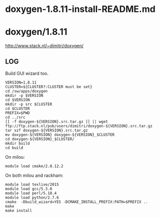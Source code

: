# doxygen-1.8.11-install-README.md

doxygen/1.8.11
==============

<http://www.stack.nl/~dimitri/doxygen/>

LOG
---

Build GUI wizard too.

    VERSION=1.8.11
    CLUSTER=${CLUSTER?:CLUSTER must be set}
    cd /sw/apps/doxygen
    mkdir -p $VERSION
    cd $VERSION
    mkdir -p src $CLUSTER
    cd $CLUSTER
    PREFIX=$PWD
    cd ../src
    [[ -f doxygen-${VERSION}.src.tar.gz ]] || wget ftp://ftp.stack.nl/pub/users/dimitri/doxygen-${VERSION}.src.tar.gz
    tar xzf doxygen-${VERSION}.src.tar.gz 
    mv doxygen-${VERSION} doxygen-${VERSION}_$CLUSTER
    cd doxygen-${VERSION}_$CLUSTER/
    mkdir build
    cd build

On milou:

    module load cmake/2.8.12.2

On both milou and rackham:

    module load texlive/2015
    module load gcc/5.3.0
    module load perl/5.18.4
    module load python/2.7.6
    cmake  -Dbuild_wizard=YES -DCMAKE_INSTALL_PREFIX:PATH=$PREFIX ..
    make
    make install

